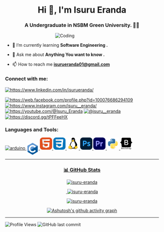 <h1 align="center">Hi 👋, I'm Isuru Eranda</h1>
<h3 align="center">A Undergraduate in NSBM Green University. 🧑‍💻</h3>

<img align="right" alt="Coding" width="340" src="https://cdn.dribbble.com/users/1162077/screenshots/3848914/programmer.gif">
&nbsp;

- 🌱 I’m currently learning **Software Engineering .**

- 💬 Ask me about **Anything You want to know .**

- 📫 How to reach me **isurueranda01@gmail.com**
  

<h3 align="left">Connect with me:</h3>
<p align="left">
 
<!-------- Connect with me icons --------->

<a href="https://linkedin.com/in/isuru-eranda-ba24b6270/" target="blank"><img align="center" src="https://raw.githubusercontent.com/rahuldkjain/github-profile-readme-generator/master/src/images/icons/Social/linked-in-alt.svg" alt="https://www.linkedin.com/in/isurueranda/" height="30" width="40" /></a>

<a href="https://fb.com/profile.php?id=100076686294109" target="blank"><img align="center" src="https://raw.githubusercontent.com/rahuldkjain/github-profile-readme-generator/master/src/images/icons/Social/facebook.svg" alt="https://web.facebook.com/profile.php?id=100076686294109" height="30" width="40" /></a>
<a href="https://instagram.com/isuru__eranda/" target="blank"><img align="center" src="https://raw.githubusercontent.com/rahuldkjain/github-profile-readme-generator/master/src/images/icons/Social/instagram.svg" alt="https://www.instagram.com/isuru__eranda/" height="30" width="40" /></a>
<a href="https://www.youtube.com/@Isuru_Eranda" target="blank"><img align="center" src="https://raw.githubusercontent.com/rahuldkjain/github-profile-readme-generator/master/src/images/icons/Social/youtube.svg" alt="https://youtube.com/@Isuru_Eranda" height="30" width="40" /></a>
<a href="https://twitter.com/@isuru__eranda" target="blank"><img align="center" src="https://raw.githubusercontent.com/rahuldkjain/github-profile-readme-generator/master/src/images/icons/Social/twitter.svg" alt="@isuru__eranda" height="30" width="40" /></a>
<a href="https://discord.gg/https://discord.gg/tPFFeeHX" target="blank"><img align="center" src="https://raw.githubusercontent.com/rahuldkjain/github-profile-readme-generator/master/src/images/icons/Social/discord.svg" alt="https://discord.gg/tPFFeeHX" height="30" width="40" /></a>
</p>

<h3 align="left">Languages and Tools:</h3>
<p align="left">
  
<!-------- Languages and Tools icons --------->

<a href="https://www.arduino.cc/" target="blank" rel="noreferrer"> <img src="https://cdn.worldvectorlogo.com/logos/arduino-1.svg" alt="arduino" width="40" height="40"/> </a> 
<a href="https://www.cprogramming.com/" target="blank" > <img  align="center" src="https://raw.githubusercontent.com/devicons/devicon/master/icons/c/c-original.svg" alt="c" width="40" height="40"/> </a> <a href="https://www.w3.org/html/" target="_blank" rel="noreferrer"> <img src="https://github.com/tandpfun/skill-icons/blob/main/icons/HTML.svg" alt="html5" width="40" height="40"/> </a> <a href="https://www.w3schools.com/css/" target="_blank" rel="noreferrer"> <img src="https://github.com/tandpfun/skill-icons/blob/main/icons/CSS.svg" alt="css3" width="40" height="40"/> </a> <a href="https://www.linux.org/" target="_blank" rel="noreferrer"> <img src="https://raw.githubusercontent.com/devicons/devicon/master/icons/linux/linux-original.svg" alt="linux" width="40" height="40"/> </a> <a href="https://www.photoshop.com/en" target="_blank" rel="noreferrer"> <img src="https://github.com/tandpfun/skill-icons/blob/main/icons/Photoshop.svg" alt="photoshop" width="40" height="40"/> </a> <a href="https://www.adobe.com/products/premiere.html" target="_blank" rel="noreferrer"> <img src="https://github.com/tandpfun/skill-icons/blob/main/icons/Premiere.svg" alt="premiere" width="40" height="40"/> </a> <a href="https://www.python.org" target="_blank" rel="noreferrer"> <img src="https://raw.githubusercontent.com/devicons/devicon/master/icons/python/python-original.svg" alt="python" width="40" height="40"/> </a> <a href="https://getbootstrap.com" target="_blank" rel="noreferrer"> <img src="https://raw.githubusercontent.com/devicons/devicon/master/icons/bootstrap/bootstrap-plain-wordmark.svg" alt="bootstrap" width="40" height="40"/></p>

<hr/>

<!-------- Status -------->

<div align="center">
<h3> 📊 GitHub Stats </h3>
<p><img  src="https://github-readme-streak-stats.herokuapp.com/?user=isuru-eranda&" alt="isuru-eranda" /></p>

<p>&nbsp;<img src="https://github-readme-stats.vercel.app/api?username=isuru-eranda&show_icons=true&locale=en" alt="isuru-eranda" /></p>

<p><img  src="https://github-readme-stats.vercel.app/api/top-langs?username=isuru-eranda&show_icons=true&locale=en&layout=compact" alt="isuru-eranda" /></p>

[![Ashutosh's github activity graph](https://github-readme-activity-graph.vercel.app/graph?username=Isuru-Eranda&theme=github-compact)](https://github.com/ashutosh00710/github-readme-activity-graph)

 </div>

 
<hr/>
<!-------- Status -------->

![Profile Views](https://komarev.com/ghpvc/?username=Isuru-Eranda)
![GitHub last commit](https://img.shields.io/github/last-commit/Isuru-Eranda/Isuru-Eranda)


